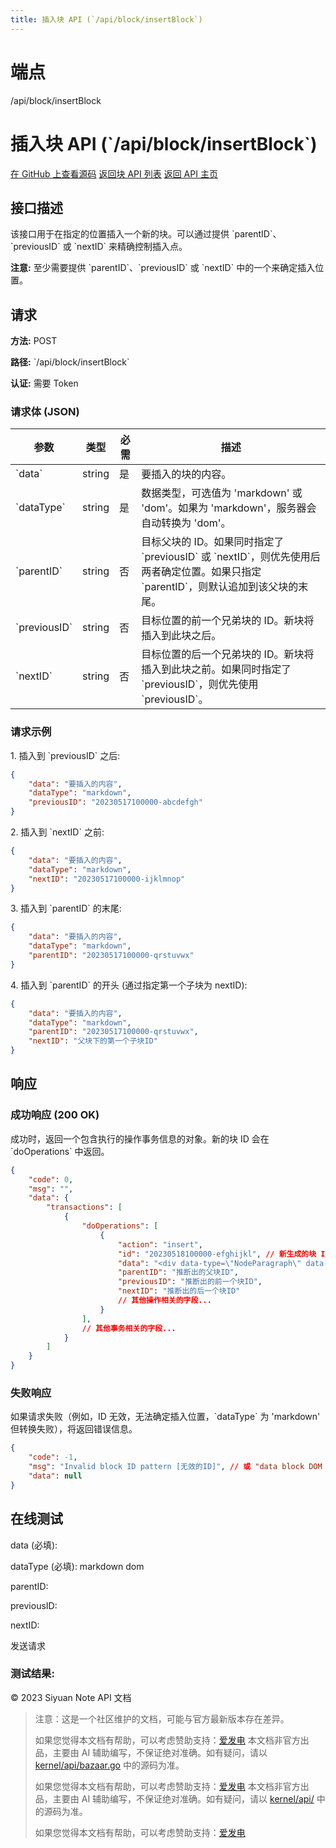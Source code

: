 ```yaml
---
title: 插入块 API (`/api/block/insertBlock`)
---
```

# 端点

/api/block/insertBlock

# 插入块 API (\`/api/block/insertBlock\`)

[在 GitHub 上查看源码](https://github.com/siyuan-note/siyuan/blob/master/kernel/api/block_op.go#L451) [返回块 API 列表](../pages/block.html) [返回 API 主页](../index.html)

## 接口描述

该接口用于在指定的位置插入一个新的块。可以通过提供 \`parentID\`、\`previousID\` 或 \`nextID\` 来精确控制插入点。

**注意:** 至少需要提供 \`parentID\`、\`previousID\` 或 \`nextID\` 中的一个来确定插入位置。

## 请求

**方法:** POST

**路径:** \`/api/block/insertBlock\`

**认证:** 需要 Token

### 请求体 (JSON)

| 参数 | 类型 | 必需 | 描述 |
| --- | --- | --- | --- |
| \`data\` | string | 是 | 要插入的块的内容。 |
| \`dataType\` | string | 是 | 数据类型，可选值为 'markdown' 或 'dom'。如果为 'markdown'，服务器会自动转换为 'dom'。 |
| \`parentID\` | string | 否 | 目标父块的 ID。如果同时指定了 \`previousID\` 或 \`nextID\`，则优先使用后两者确定位置。如果只指定 \`parentID\`，则默认追加到该父块的末尾。 |
| \`previousID\` | string | 否 | 目标位置的前一个兄弟块的 ID。新块将插入到此块之后。 |
| \`nextID\` | string | 否 | 目标位置的后一个兄弟块的 ID。新块将插入到此块之前。如果同时指定了 \`previousID\`，则优先使用 \`previousID\`。 |

### 请求示例

1\. 插入到 \`previousID\` 之后:

```json
{
    "data": "要插入的内容",
    "dataType": "markdown",
    "previousID": "20230517100000-abcdefgh"
}
```

2\. 插入到 \`nextID\` 之前:

```json
{
    "data": "要插入的内容",
    "dataType": "markdown",
    "nextID": "20230517100000-ijklmnop"
}
```

3\. 插入到 \`parentID\` 的末尾:

```json
{
    "data": "要插入的内容",
    "dataType": "markdown",
    "parentID": "20230517100000-qrstuvwx"
}
```

4\. 插入到 \`parentID\` 的开头 (通过指定第一个子块为 nextID):

```json
{
    "data": "要插入的内容",
    "dataType": "markdown",
    "parentID": "20230517100000-qrstuvwx",
    "nextID": "父块下的第一个子块ID"
}
```

## 响应

### 成功响应 (200 OK)

成功时，返回一个包含执行的操作事务信息的对象。新的块 ID 会在 \`doOperations\` 中返回。

```json
{
    "code": 0,
    "msg": "",
    "data": {
        "transactions": [
            {
                "doOperations": [
                    {
                        "action": "insert",
                        "id": "20230518100000-efghijkl", // 新生成的块 ID
                        "data": "<div data-type=\"NodeParagraph\" data-node-id=\"20230518100000-efghijkl\">要插入的内容</div>",
                        "parentID": "推断出的父块ID",
                        "previousID": "推断出的前一个块ID",
                        "nextID": "推断出的后一个块ID"
                        // 其他操作相关的字段...
                    }
                ],
                // 其他事务相关的字段...
            }
        ]
    }
}
```

### 失败响应

如果请求失败（例如，ID 无效，无法确定插入位置，\`dataType\` 为 'markdown' 但转换失败），将返回错误信息。

```json
{
    "code": -1,
    "msg": "Invalid block ID pattern [无效的ID]", // 或 "data block DOM failed: ..." 或其他错误
    "data": null
}
```

## 在线测试

data (必填):

dataType (必填): markdown dom

parentID: 

previousID: 

nextID: 

发送请求

### 测试结果:

© 2023 Siyuan Note API 文档

> 注意：这是一个社区维护的文档，可能与官方最新版本存在差异。
> 
> 如果您觉得本文档有帮助，可以考虑赞助支持：[爱发电](https://afdian.com/a/leolee9086?tab=feed)
> 本文档非官方出品，主要由 AI 辅助编写，不保证绝对准确。如有疑问，请以 [kernel/api/bazaar.go](https://github.com/siyuan-note/siyuan/blob/master/kernel/api/bazaar.go) 中的源码为准。
> 
> 如果您觉得本文档有帮助，可以考虑赞助支持：[爱发电](https://afdian.com/a/leolee9086?tab=feed)
> 本文档非官方出品，主要由 AI 辅助编写，不保证绝对准确。如有疑问，请以 [kernel/api/](https://github.com/siyuan-note/siyuan/blob/master/kernel/api/) 中的源码为准。
> 
> 如果您觉得本文档有帮助，可以考虑赞助支持：[爱发电](https://afdian.com/a/leolee9086?tab=feed)
